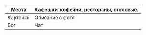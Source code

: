 
| Места    | Кафешки, кофейни, рестораны, столовые. |
| -------- | -------------------------------------- |
| Карточки | Описание с фото                        |
| Бот      | Чат                                    |
